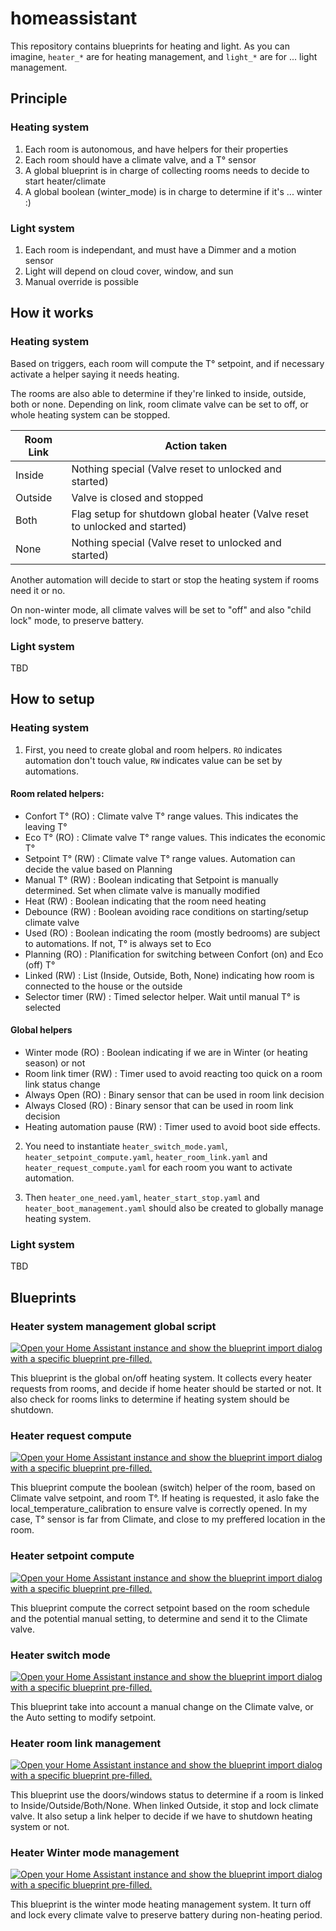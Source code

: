 # homeassistant

This repository contains blueprints for heating and light. As you can imagine, `heater_*` are for heating management,
and `light_*` are for ... light management.

## Principle

### Heating system

1. Each room is autonomous, and have helpers for their properties
2. Each room should have a climate valve, and a T° sensor
3. A global blueprint is in charge of collecting rooms needs to decide to start heater/climate
4. A global boolean (winter_mode) is in charge to determine if it's ... winter :)

### Light system

1. Each room is independant, and must have a Dimmer and a motion sensor
2. Light will depend on cloud cover, window, and sun
3. Manual override is possible

## How it works

### Heating system

Based on triggers, each room will compute the T° setpoint, and if necessary activate a helper
saying it needs heating.

The rooms are also able to determine if they're linked to inside, outside, both or none. Depending on link,
room climate valve can be set to off, or whole heating system can be stopped.


Room Link | Action taken
---|---
Inside | Nothing special (Valve reset to unlocked and started)
Outside | Valve is closed and stopped
Both | Flag setup for shutdown global heater (Valve reset to unlocked and started)
None | Nothing special (Valve reset to unlocked and started)

Another automation will decide to start or stop the heating system if rooms need it or no.

On non-winter mode, all climate valves will be set to "off" and also "child lock" mode, to preserve battery.

### Light system

TBD

## How to setup

### Heating system

1. First, you need to create global and room helpers. `RO` indicates automation don't touch value, `RW` indicates value can be
set by automations.

#### Room related helpers:

* Confort T° (RO) : Climate valve T° range values. This indicates the leaving T°
* Eco T° (RO) : Climate valve T° range values. This indicates the economic T°
* Setpoint T° (RW) : Climate valve T° range values. Automation can decide the value based on Planning
* Manual T° (RW) : Boolean indicating that Setpoint is manually determined. Set when climate valve is manually modified
* Heat (RW) : Boolean indicating that the room need heating
* Debounce (RW) : Boolean avoiding race conditions on starting/setup climate valve
* Used (RO) : Boolean indicating the room (mostly bedrooms) are subject to automations. If not, T° is always set to Eco
* Planning (RO) : Planification for switching between Confort (on) and Eco (off) T°
* Linked (RW) : List (Inside, Outside, Both, None) indicating how room is connected to the house or the outside
* Selector timer (RW) : Timed selector helper. Wait until manual T° is selected

#### Global helpers

* Winter mode (RO) : Boolean indicating if we are in Winter (or heating season) or not
* Room link timer (RW) : Timer used to avoid reacting too quick on a room link status change
* Always Open (RO) : Binary sensor that can be used in room link decision
* Always Closed (RO) : Binary sensor that can be used in room link decision
* Heating automation pause (RW) : Timer used to avoid boot side effects.

2. You need to instantiate `heater_switch_mode.yaml`, `heater_setpoint_compute.yaml`, `heater_room_link.yaml` and `heater_request_compute.yaml` for each
room you want to activate automation.

3. Then `heater_one_need.yaml`, `heater_start_stop.yaml` and `heater_boot_management.yaml` should also be created to globally manage heating system.

### Light system

TBD

## Blueprints

### Heater system management global script

[![Open your Home Assistant instance and show the blueprint import dialog with a specific blueprint pre-filled.](https://my.home-assistant.io/badges/blueprint_import.svg)](https://my.home-assistant.io/redirect/blueprint_import/?blueprint_url=https%3A%2F%2Fgithub.com%2Ffrancois09%2FHA_blueprints%2Fmain%2Fheater_one_need.yaml)

This blueprint is the global on/off heating system. It collects every heater requests from rooms, and decide if home heater should be started or not. It also check
for rooms links to determine if heating system should be shutdown.

### Heater request compute

[![Open your Home Assistant instance and show the blueprint import dialog with a specific blueprint pre-filled.](https://my.home-assistant.io/badges/blueprint_import.svg)](https://my.home-assistant.io/redirect/blueprint_import/?blueprint_url=https%3A%2F%2Fraw.githubusercontent.com%2Ffrancois09%2FHA_blueprints%2Fmain%2Fheater_request_compute.yaml)

This blueprint compute the boolean (switch) helper of the room, based on Climate valve setpoint, and room T°. If heating is requested, it aslo fake the local_temperature_calibration to ensure valve is correctly opened. In my case, T° sensor is far from Climate, and close to my preffered location in the room.

### Heater setpoint compute

[![Open your Home Assistant instance and show the blueprint import dialog with a specific blueprint pre-filled.](https://my.home-assistant.io/badges/blueprint_import.svg)](https://my.home-assistant.io/redirect/blueprint_import/?blueprint_url=https%3A%2F%2Fraw.githubusercontent.com%2Ffrancois09%2FHA_blueprints%2Fmain%2Fheater_setpoint_compute.yaml)

This blueprint compute the correct setpoint based on the room schedule and the potential manual setting, to determine and send it to the Climate valve.

### Heater switch mode

[![Open your Home Assistant instance and show the blueprint import dialog with a specific blueprint pre-filled.](https://my.home-assistant.io/badges/blueprint_import.svg)](https://my.home-assistant.io/redirect/blueprint_import/?blueprint_url=https%3A%2F%2Fraw.githubusercontent.com%2Ffrancois09%2FHA_blueprints%2Fmain%2Fheater_switch_mode.yaml)

This blueprint take into account a manual change on the Climate valve, or the Auto setting to modify setpoint.

### Heater room link management

[![Open your Home Assistant instance and show the blueprint import dialog with a specific blueprint pre-filled.](https://my.home-assistant.io/badges/blueprint_import.svg)](https://my.home-assistant.io/redirect/blueprint_import/?blueprint_url=https%3A%2F%2Fraw.githubusercontent.com%2Ffrancois09%2FHA_blueprints%2Fmain%2Fheater_room_link.yaml)

This blueprint use the doors/windows status to determine if a room is linked to Inside/Outside/Both/None. When linked Outside, it stop and lock climate valve. It also setup a link helper to decide if we have to shutdown heating system or not.

### Heater Winter mode management

[![Open your Home Assistant instance and show the blueprint import dialog with a specific blueprint pre-filled.](https://my.home-assistant.io/badges/blueprint_import.svg)](https://my.home-assistant.io/redirect/blueprint_import/?blueprint_url=https%3A%2F%2Fgithub.com%2Ffrancois09%2FHA_blueprints%2Fmain%2Fheater_start_stop.yaml)

This blueprint is the winter mode heating management system. It turn off and lock every climate valve to preserve battery during non-heating period.


